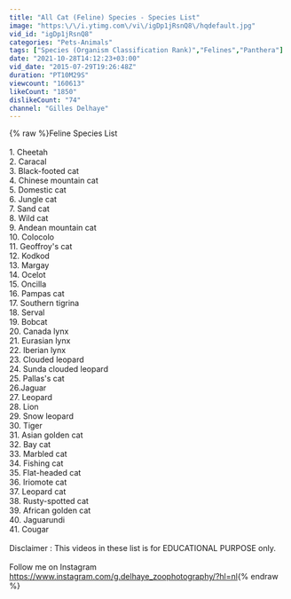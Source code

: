 ```yaml
---
title: "All Cat (Feline) Species - Species List"
image: "https:\/\/i.ytimg.com\/vi\/igDp1jRsnQ8\/hqdefault.jpg"
vid_id: "igDp1jRsnQ8"
categories: "Pets-Animals"
tags: ["Species (Organism Classification Rank)","Felines","Panthera"]
date: "2021-10-28T14:12:23+03:00"
vid_date: "2015-07-29T19:26:48Z"
duration: "PT10M29S"
viewcount: "160613"
likeCount: "1850"
dislikeCount: "74"
channel: "Gilles Delhaye"
---
```

{% raw %}Feline Species List<br /><br />1. Cheetah<br />2. Caracal<br />3. Black-footed cat<br />4. Chinese mountain cat<br />5. Domestic cat<br />6. Jungle cat<br />7. Sand cat<br />8. Wild cat<br />9. Andean mountain cat<br />10. Colocolo<br />11. Geoffroy's cat<br />12. Kodkod<br />13. Margay<br />14. Ocelot<br />15. Oncilla<br />16. Pampas cat<br />17. Southern tigrina<br />18. Serval<br />19. Bobcat<br />20. Canada lynx<br />21. Eurasian lynx<br />22. Iberian lynx<br />23. Clouded leopard<br />24. Sunda clouded leopard<br />25. Pallas's cat<br />26.Jaguar<br />27. Leopard<br />28. Lion<br />29. Snow leopard<br />30. Tiger<br />31. Asian golden cat<br />32. Bay cat<br />33. Marbled cat<br />34. Fishing cat<br />35. Flat-headed cat<br />36. Iriomote cat<br />37. Leopard cat<br />38. Rusty-spotted cat<br />39. African golden cat<br />40. Jaguarundi<br />41. Cougar<br /><br />Disclaimer : This videos in these list is for EDUCATIONAL PURPOSE only.<br /><br />Follow me on Instagram <br /><a rel="nofollow" target="blank" href="https://www.instagram.com/g.delhaye_zoophotography/?hl=nl">https://www.instagram.com/g.delhaye_zoophotography/?hl=nl</a>{% endraw %}
